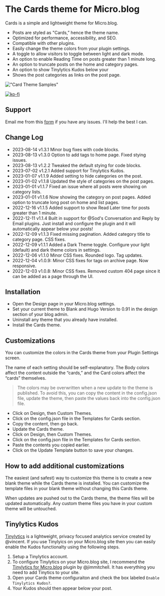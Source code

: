 # The Cards theme for Micro.blog

Cards is a simple and lightweight theme for Micro.blog.

- Posts are styled as "Cards,” hence the theme name.
- Optimized for performance, accessibility, and SEO.
- Compatible with other plugins.
- Easily change the theme colors from your plugin settings.
- A toggle to allow visitors to toggle between light and dark mode.
- An option to enable Reading Time on posts greater than 1 minute long.
- An option to truncate posts on the home and category pages.
- An option to show Tinylytics Kudos below your
- Shows the post categories as links on the post page.

!["Card Theme Samples"](https://raw.githubusercontent.com/ericgregorich/micro-blog-cards-theme/master/screenshot.png)

[![ko-fi](https://ko-fi.com/img/githubbutton_sm.svg)](https://ko-fi.com/M4M0DLOZR)

## Support

Email me from this [form](https://ericgregorich.com/email/) if you have any issues. I'll help the best I can.

## Change Log

- 2023-08-14 v1.3.1 Minor bug fixes with code blocks.
- 2023-08-13 v1.3.0 Option to add tags to home page. Fixed stying issues.
- 2023-08-13 v1.2.2 Tweaked the default stying for code blocks.
- 2023-07-02 v1.2.1 Added support for Tinylytics Kudos.
- 2023-01-07 v1.1.9 Added setting to hide categories on the post.
- 2023-01-02 v1.1.8 Updated the style of categories on the post pages.
- 2023-01-01 v1.1.7 Fixed an issue where all posts were showing on category lists.
- 2023-01-01 v1.1.6 Now showing the category on post pages. Added option to truncate long post on home and list pages.
- 2022-12-16 v1.1.5 Added support to show Read Later time for posts greater than 1 minute.
- 2022-12-11 v1.1.4 Built in support for @Sod's Conversation and Reply by Email plugins. Just install and configure the plugin and it will automatically appear below your posts!
- 2022-12-09 v1.1.3 Fixed missing pagination. Added category title to category page. CSS fixes.
- 2022-12-09 v1.1.1 Added a Dark Theme toggle. Configure your light (default) and dark theme colors in settings.
- 2022-12-06 v1.1.0 Minor CSS fixes. Rounded logo. Tag updates.
- 2022-12-04 v1.0.9: Minor CSS fixes for tags on archive page. Now responsive.
- 2022-12-03 v1.0.8: Minor CSS fixes. Removed custom 404 page since it can be added as a page through the UI.

## Installation

- Open the Design page in your Micro.blog settings.
- Set your current theme to Blank and Hugo Version to 0.91 in the design section of your blog admin.
- Uninstall any theme that you already have installed.
- Install the Cards theme.

## Customizations

You can customize the colors in the Cards theme from your Plugin Settings screen.

The name of each setting should be self-explanatory. The Body colors affect the content outside the “cards,” and the Card colors affect the “cards” themselves.

> The colors may be overwritten when a new update to the theme is published. To avoid this, you can copy the content in the config.json file, update the theme, then paste the values back into the config.json file.

- Click on Design, then Custom Themes.
- Click on the config.json file in the Templates for Cards section.
- Copy the content, then go back.
- Update the Cards theme.
- Click on Design, then Custom Themes.
- Click on the config.json file in the Templates for Cards section.
- Paste the contents you copied earlier.
- Click on the Update Template button to save your changes.

## How to add additional customizations

The easiest (and safest) way to customize this theme is to create a new blank theme while the Cards theme is installed. You can customize the template files in your blank theme without changing this Cards theme.

When updates are pushed out to the Cards theme, the theme files will be updated automatically. Any custom theme files you have in your custom theme will be untouched.

## Tinylytics Kudos
[Tinylytics](https://tinylytics.app) is a lightweight, privacy focused analytics service created by @vincent. If you use Tinylyics on your Micro.blog site then you can easily enable the Kudos functionalty using the following steps.
1. Setup a Tinylytics account.
2. To configure Tinylytics on your Micro.blog site, I recommend the [Tinylytics for Micro.blog](https://micro.blog/account/plugins/view/101) plugin by @jimmitchell. It has everything you need to add Tinytics to your site. 
3. Open your Cards theme configuraiton and check the box labeled `Enable Tinylytics Kudos?`.
4. Your Kudos should then appear below your post.

